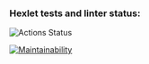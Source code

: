 ### Hexlet tests and linter status:

![Actions Status](/workflows/hexlet-check/badge.svg)

[![Maintainability](https://api.codeclimate.com/v1/badges/d9abfb2a261431c2ca30/maintainability)](https://codeclimate.com/github/Hennessy811/frontend-project-lvl1/maintainability)

